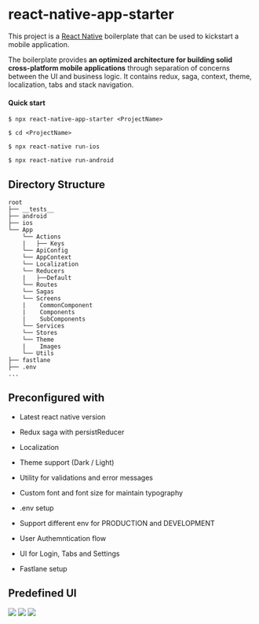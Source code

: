 # react-native-app-starter

This project is a [React Native](https://facebook.github.io/react-native/) boilerplate that can be used to kickstart a mobile application.

The boilerplate provides **an optimized architecture for building solid cross-platform mobile applications** through separation of concerns between the UI and business logic. It contains redux, saga, context, theme, localization, tabs and stack navigation.

#### Quick start

```
$ npx react-native-app-starter <ProjectName>

$ cd <ProjectName>

$ npx react-native run-ios

$ npx react-native run-android
```

## Directory Structure

```
root
├── __tests__
├── android
├── ios
└── App
    └── Actions
    |   ├── Keys
    └── ApiConfig
    └── AppContext
    └── Localization
    └── Reducers
    |   ├──Default
    └── Routes
    └── Sagas
    └── Screens
    |    CommonComponent
    |    Components
    |    SubComponents
    └── Services
    └── Stores
    └── Theme
    |    Images
    └── Utils
├── fastlane
├── .env
...
```

## Preconfigured with

- Latest react native version

- Redux saga with persistReducer

- Localization

- Theme support (Dark / Light)

- Utility for validations and error messages

- Custom font and font size for maintain typography

- .env setup

- Support different env for PRODUCTION and DEVELOPMENT

- User Authemntication flow

- UI for Login, Tabs and Settings

- Fastlane setup

## Predefined UI

![](https://github.com/atliq/react-native-starter/blob/master/Images/login.png?raw=true)
![](https://github.com/atliq/react-native-starter/blob/master/Images/tab.png?raw=true)
![](https://github.com/atliq/react-native-starter/blob/master/Images/settings.png?raw=true)
